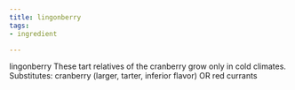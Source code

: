 ```yaml
---
title: lingonberry
tags:
- ingredient

---
```

lingonberry These tart relatives of the cranberry grow only in cold climates. Substitutes: cranberry (larger, tarter, inferior flavor) OR red currants
